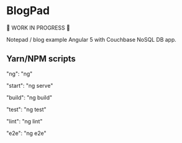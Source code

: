 # BlogPad
:construction: WORK IN PROGRESS :construction:

Notepad / blog example Angular 5 with Couchbase NoSQL DB app.

## Yarn/NPM scripts
"ng": "ng"

"start": "ng serve"

"build": "ng build"

"test": "ng test"
 
"lint": "ng lint"
 
 "e2e": "ng e2e"
